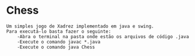 # Chess
	Um simples jogo de Xadrez implementado em java e swing.
	Para executá-lo basta fazer o seguinte:
		-Abra o terminal na pasta onde estão os arquivos de código .java
		-Execute o comando javac *.java
		-Execute o comando java Chess

